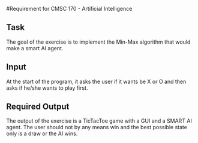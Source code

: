 #Requirement for CMSC 170 - Artificial Intelligence

## Task
 The goal of the exercise is to implement the Min-Max algorithm that would make a smart AI agent.

## Input
At the start of the program, it asks the user if it wants be X or O and then asks if he/she wants to play first.

## Required Output
The output of the exercise is a TicTacToe game with a GUI and a SMART AI agent. The user should not by any means win and the best possible state only is a draw or the AI wins.

